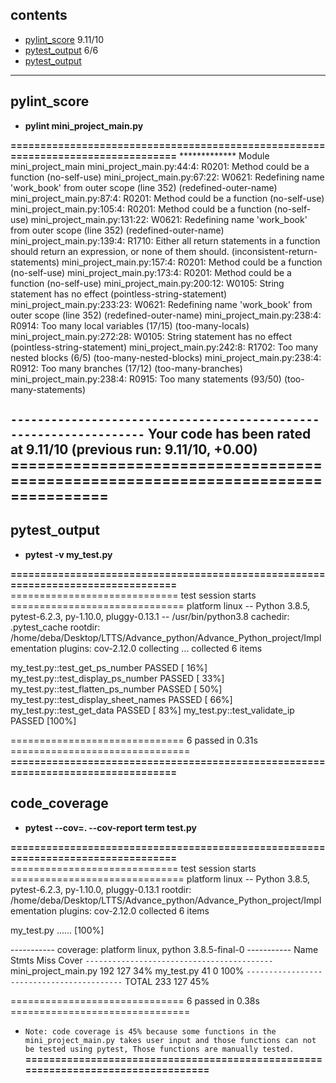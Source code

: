 ## contents

* [pylint_score](#pylint_score) 9.11/10
* [pytest_output](#pytest_output) 6/6
* [pytest_output](#pytest_output)

----
## pylint_score

* **pylint mini_project_main.py**

**=================================================================================**
************* Module mini_project_main
mini_project_main.py:44:4: R0201: Method could be a function (no-self-use)
mini_project_main.py:67:22: W0621: Redefining name 'work_book' from outer scope (line 352) (redefined-outer-name)
mini_project_main.py:87:4: R0201: Method could be a function (no-self-use)
mini_project_main.py:105:4: R0201: Method could be a function (no-self-use)
mini_project_main.py:131:22: W0621: Redefining name 'work_book' from outer scope (line 352) (redefined-outer-name)
mini_project_main.py:139:4: R1710: Either all return statements in a function should return an expression, or none of them should. (inconsistent-return-statements)
mini_project_main.py:157:4: R0201: Method could be a function (no-self-use)
mini_project_main.py:173:4: R0201: Method could be a function (no-self-use)
mini_project_main.py:200:12: W0105: String statement has no effect (pointless-string-statement)
mini_project_main.py:233:23: W0621: Redefining name 'work_book' from outer scope (line 352) (redefined-outer-name)
mini_project_main.py:238:4: R0914: Too many local variables (17/15) (too-many-locals)
mini_project_main.py:272:28: W0105: String statement has no effect (pointless-string-statement)
mini_project_main.py:242:8: R1702: Too many nested blocks (6/5) (too-many-nested-blocks)
mini_project_main.py:238:4: R0912: Too many branches (17/12) (too-many-branches)
mini_project_main.py:238:4: R0915: Too many statements (93/50) (too-many-statements)

`------------------------------------------------------------------`
Your code has been rated at 9.11/10 (previous run: 9.11/10, +0.00)
**=================================================================================**
----
## pytest_output

* **pytest -v my_test.py**

**=================================================================================**
============================= test session starts ==============================
platform linux -- Python 3.8.5, pytest-6.2.3, py-1.10.0, pluggy-0.13.1 -- /usr/bin/python3.8
cachedir: .pytest_cache
rootdir: /home/deba/Desktop/LTTS/Advance_python/Advance_Python_project/Implementation
plugins: cov-2.12.0
collecting ... collected 6 items

my_test.py::test_get_ps_number PASSED                                    [ 16%]
my_test.py::test_display_ps_number PASSED                                [ 33%]
my_test.py::test_flatten_ps_number PASSED                                [ 50%]
my_test.py::test_display_sheet_names PASSED                              [ 66%]
my_test.py::test_get_data PASSED                                         [ 83%]
my_test.py::test_validate_ip PASSED                                      [100%]

============================== 6 passed in 0.31s ===============================
**=================================================================================**

## code_coverage

* **pytest --cov=. --cov-report term test.py**

**=================================================================================**
============================= test session starts ==============================
platform linux -- Python 3.8.5, pytest-6.2.3, py-1.10.0, pluggy-0.13.1
rootdir: /home/deba/Desktop/LTTS/Advance_python/Advance_Python_project/Implementation
plugins: cov-2.12.0
collected 6 items

my_test.py ......                                                        [100%]

----------- coverage: platform linux, python 3.8.5-final-0 -----------
Name                   Stmts   Miss  Cover
`------------------------------------------`
mini_project_main.py     192    127    34%
my_test.py                41      0   100%
`------------------------------------------`
TOTAL                    233    127    45%


============================== 6 passed in 0.38s ===============================

* `Note: code coverage is 45% because some functions in the mini_project_main.py takes user input and those functions can not be tested using pytest, Those functions are manually tested.`
**=================================================================================**